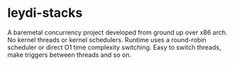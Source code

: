 # leydi-stacks
A baremetal concurrency project developed from ground up over x86 arch. 
No kernel threads or kernel schedulers. Runtime uses a round-robin scheduler or direct O1 time complexity switching. Easy to switch threads, make triggers between threads and so on. 

